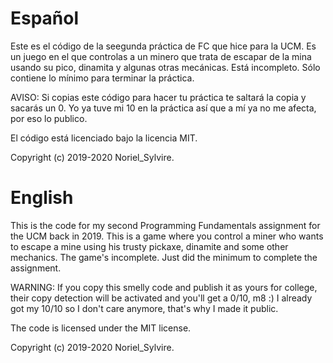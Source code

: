 # Español
  Este es el código de la seegunda práctica de FC que hice para la UCM.
  Es un juego en el que controlas a un minero que trata de escapar de la mina usando su pico, dinamita y algunas otras mecánicas.
  Está incompleto.
  Sólo contiene lo mínimo para terminar la práctica.
  
  AVISO: Si copias este código para hacer tu práctica te saltará la copia y sacarás un 0. Yo ya tuve mi 10 en la práctica así que a mí ya no me afecta, por eso lo publico.
  
  
  El código está licenciado bajo la licencia MIT.
  
  Copyright (c) 2019-2020 Noriel_Sylvire.

# English
  This is the code for my second Programming Fundamentals assignment for the UCM back in 2019.
  This is a game where you control a miner who wants to escape a mine using his trusty pickaxe, dinamite and some other mechanics.
  The game's incomplete.
  Just did the minimum to complete the assignment.
  
  WARNING: If you copy this smelly code and publish it as yours for college, their copy detection will be activated and you'll get a 0/10, m8 :) I already got my 10/10 so I don't care anymore, that's why I made it public.
  
  
  The code is licensed under the MIT license.
  
  Copyright (c) 2019-2020 Noriel_Sylvire.
